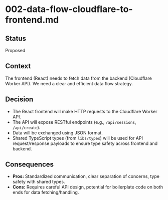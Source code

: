 # 002-data-flow-cloudflare-to-frontend.md

## Status
Proposed

## Context
The frontend (React) needs to fetch data from the backend (Cloudflare Worker API). We need a clear and efficient data flow strategy.

## Decision
-   The React frontend will make HTTP requests to the Cloudflare Worker API.
-   The API will expose RESTful endpoints (e.g., `/api/sessions`, `/api/create`).
-   Data will be exchanged using JSON format.
-   Shared TypeScript types (from `libs/types`) will be used for API request/response payloads to ensure type safety across frontend and backend.

## Consequences
-   **Pros:** Standardized communication, clear separation of concerns, type safety with shared types.
-   **Cons:** Requires careful API design, potential for boilerplate code on both ends for data fetching/handling.
